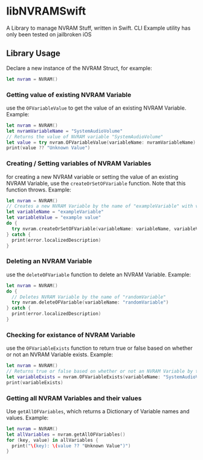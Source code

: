 # libNVRAMSwift

A Library to manage NVRAM Stuff, written in Swift.
CLI Example utility has only been tested on jailbroken iOS

## Library Usage
Declare a new instance of the NVRAM Struct, for example:
```swift
let nvram = NVRAM()
```

### Getting value of existing NVRAM Variable
use the `OFVariableValue` to get the value of an existing NVRAM Variable. Example:
```swift
let nvram = NVRAM()
let nvramVariableName = "SystemAudioVolume"
// Returns the value of NVRAM variable "SystemAudioVolume"
let value = try nvram.OFVariableValue(variableName: nvramVariableName)
print(value ?? "Unknown Value")
```

### Creating / Setting variables of NVRAM Variables
for creating a new NVRAM variable or setting the value of an existing NVRAM Variable, use the `createOrSetOFVariable` function. Note that this function throws. Example:
```swift
let nvram = NVRAM()
// Creates a new NVRAM Variable by the name of "exampleVariable" with value "example value"
let variableName = "exampleVariable"
let variableValue = "example value"
do {
  try nvram.createOrSetOFVariable(variableName: variableName, variableValue: variableValue)
} catch {
  print(error.localizedDescription)
}
```

### Deleting an NVRAM Variable
use the `deleteOFVariable` function to delete an NVRAM Variable. Example:
```swift
let nvram = NVRAM()
do {
  // Deletes NVRAM Variable by the name of "randomVariable"
  try nvram.deleteOFVariable(variableName: "randomVariable")
} catch {
  print(error.localizedDescription)
}
```

### Checking for existance of NVRAM Variable
use the `OFVariableExists` function to return true or false based on whether or not an NVRAM Variable exists. Example:
```swift
let nvram = NVRAM()
// Returns true or false based on whether or not an NVRAM Variable by the name of "SystemAudioVolume" exists
let variableExists = nvram.OFVariableExists(variableName: "SystemAudioVolume")
print(variableExists)
```

### Getting all NVRAM Variables and their values
Use `getAllOFVariables`, which returns a Dictionary of Variable names and values. Example:
```swift
let nvram = NVRAM() 
let allVariables = nvram.getAllOFVariables()
for (key, value) in allVariables {
  print("\(key): \(value ?? "Unknown Value")")
}
```
